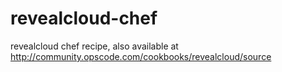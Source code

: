 revealcloud-chef
================

revealcloud chef recipe, also available at http://community.opscode.com/cookbooks/revealcloud/source
